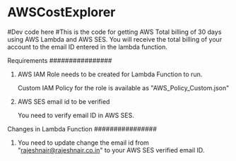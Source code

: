 # AWSCostExplorer
#Dev code here
#This is the code for getting AWS Total billing of 30 days using AWS Lambda and AWS SES. You will receive the total billing of your account to the email ID entered in the lambda function.

Requirements
################


1. AWS IAM Role needs to be created for Lambda Function to run.

    Custom IAM Policy for the role is available as "AWS_Policy_Custom.json"

2. AWS SES email id to be verified

    You need to verify email ID in AWS SES.


Changes in Lambda Function
################

1. You need to update change the email id from "rajeshnair@rajeshnair.co.in" to your AWS SES verified email ID.


